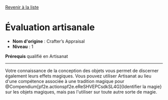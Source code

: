 [Revenir à la liste](list.md)

# Évaluation artisanale

 * **Nom d'origine** : Crafter’s Appraisal
 * **Niveau** : 1


<p><strong>Prérequis </strong>qualifié en Artisanat</p>
<hr>
<p>Votre connaissance de la conception des objets vous permet de discerner également leurs effets magiques. Vous pouvez utiliser Artisanat au lieu d'une compétence associée à une tradition magique pour @Compendium[pf2e.actionspf2e.eReSHVEPCsdkSL4G]{Identifier la magie} sur les objets magiques, mais pas l'utiliser sur toute autre sorte de magie.</p>